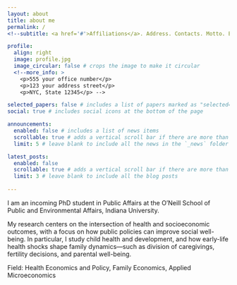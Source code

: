 ```yaml
---
layout: about
title: about me
permalink: /
<!--subtitle: <a href='#'>Affiliations</a>. Address. Contacts. Motto. Etc.-->

profile:
  align: right
  image: profile.jpg
  image_circular: false # crops the image to make it circular
  <!--more_info: >
    <p>555 your office number</p>
    <p>123 your address street</p>
    <p>NYC, State 12345</p> -->

selected_papers: false # includes a list of papers marked as "selected={true}"
social: true # includes social icons at the bottom of the page

announcements:
  enabled: false # includes a list of news items
  scrollable: true # adds a vertical scroll bar if there are more than 3 news items
  limit: 5 # leave blank to include all the news in the `_news` folder

latest_posts:
  enabled: false
  scrollable: true # adds a vertical scroll bar if there are more than 3 new posts items
  limit: 3 # leave blank to include all the blog posts
  
---
```


I am an incoming PhD student in Public Affairs at the O’Neill School of Public and Environmental Affairs, Indiana University.

My research centers on the intersection of health and socioeconomic outcomes, with a focus on how public policies can improve social well-being. In particular, I study child health and development, and how early-life health shocks shape family dynamics—such as division of caregivings, fertility decisions, and parental well-being.
 
Field: Health Economics and Policy, Family Economics, Applied Microeconomics